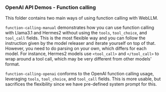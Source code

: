 ### OpenAI API Demos - Function calling

This folder contains two main ways of using function calling with WebLLM.

`function-calling-manual` demonstrates how you can use function calling with Llama3.1 and Hermes2
without using the `tools`, `tool_choice`, and `tool_call` fields. This is the most flexible way and you can follow
the instruction given by the model releaser and iterate yourself on top of that. However, you need to do parsing on your own, which differs for each model. For instance, Hermes2 models use `<tool_call>` and `</tool_call>` to wrap around a tool call, which may be very different from other models' format.

`function-calling-openai` conforms to the OpenAI function calling usage, leveraging `tools`, `tool_choice`, and `tool_call`
fields. This is more usable, but sacrifices the flexibility since we have pre-defined system prompt
for this.
